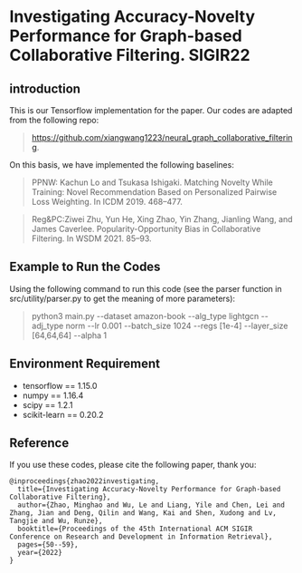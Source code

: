 # Investigating Accuracy-Novelty Performance for Graph-based Collaborative Filtering. SIGIR22
## introduction
This is our Tensorflow implementation for the paper. Our codes are adapted from the following repo:
> https://github.com/xiangwang1223/neural_graph_collaborative_filtering. 

On this basis, we have implemented the following baselines:
> PPNW: Kachun Lo and Tsukasa Ishigaki. Matching Novelty While Training: Novel Recommendation Based on Personalized Pairwise Loss Weighting. In ICDM 2019. 468–477.

>Reg&PC:Ziwei Zhu, Yun He, Xing Zhao, Yin Zhang, Jianling Wang, and James Caverlee. Popularity-Opportunity Bias in Collaborative Filtering. In WSDM 2021. 85–93.

## Example to Run the Codes
Using the following command to run this code (see the parser function in src/utility/parser.py to get the meaning of more parameters):
> python3 main.py --dataset amazon-book --alg_type lightgcn --adj_type norm --lr 0.001 --batch_size 1024 --regs [1e-4] --layer_size [64,64,64] --alpha 1
## Environment Requirement
- tensorflow == 1.15.0
- numpy == 1.16.4
- scipy == 1.2.1
- scikit-learn == 0.20.2
## Reference
If you use these codes, please cite the following paper, thank you:
```
@inproceedings{zhao2022investigating,
  title={Investigating Accuracy-Novelty Performance for Graph-based Collaborative Filtering},
  author={Zhao, Minghao and Wu, Le and Liang, Yile and Chen, Lei and Zhang, Jian and Deng, Qilin and Wang, Kai and Shen, Xudong and Lv, Tangjie and Wu, Runze},
  booktitle={Proceedings of the 45th International ACM SIGIR Conference on Research and Development in Information Retrieval},
  pages={50--59},
  year={2022}
}
```
